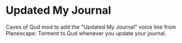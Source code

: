 # Updated My Journal

Caves of Qud mod to add the "Updated My Journal" voice line from Planescape: Torment to Qud whenever you update your journal.
